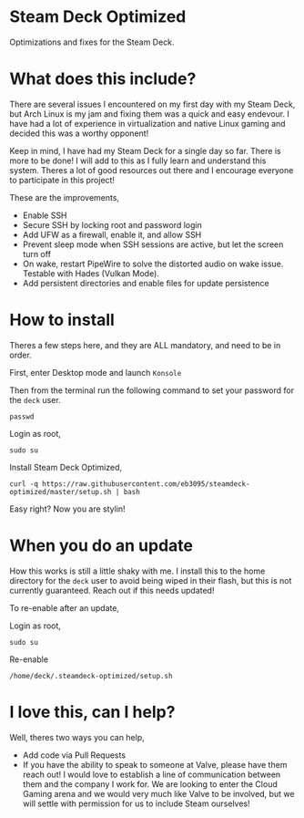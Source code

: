 # Steam Deck Optimized
Optimizations and fixes for the Steam Deck.

# What does this include?
There are several issues I encountered on my first day with my Steam Deck, but Arch Linux is my jam
and fixing them was a quick and easy endevour. I have had a lot of experience in virtualization and native
Linux gaming and decided this was a worthy opponent!

Keep in mind, I have had my Steam Deck for a single day so far. There is more to be done! I will add to
this as I fully learn and understand this system. Theres a lot of good resources out there and I encourage
everyone to participate in this project!

These are the improvements,
* Enable SSH
* Secure SSH by locking root and password login
* Add UFW as a firewall, enable it, and allow SSH
* Prevent sleep mode when SSH sessions are active, but let the screen turn off
* On wake, restart PipeWire to solve the distorted audio on wake issue. Testable with Hades (Vulkan Mode).
* Add persistent directories and enable files for update persistence

# How to install
Theres a few steps here, and they are ALL mandatory, and need to be in order.

First, enter Desktop mode and launch `Konsole`

Then from the terminal run the following command to set your password for the `deck` user.
```
passwd
```

Login as root,
```
sudo su
```

Install Steam Deck Optimized,
```
curl -q https://raw.githubusercontent.com/eb3095/steamdeck-optimized/master/setup.sh | bash
```

Easy right? Now you are stylin!

# When you do an update
How this works is still a little shaky with me. I install this to the home directory for the `deck` user
to avoid being wiped in their flash, but this is not currently guaranteed. Reach out if this needs updated!

To re-enable after an update,

Login as root,
```
sudo su
```

Re-enable
```
/home/deck/.steamdeck-optimized/setup.sh
```

# I love this, can I help?
Well, theres two ways you can help,

* Add code via Pull Requests
* If you have the ability to speak to someone at Valve, please have them reach out! I would love to establish
  a line of communication between them and the company I work for. We are looking to enter the Cloud Gaming arena
  and we would very much like Valve to be involved, but we will settle with permission for us to include Steam ourselves!
  